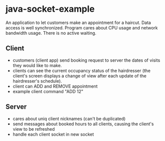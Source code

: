 # java-socket-example

An application to let customers make an appointment for a haircut.
Data access is well synchronized.
Program cares about CPU usage and network bandwidth usage. There is no active waiting.

## Client
  - customers (client app) send booking request to server the dates of visits they would like to make. 
  - clients can see the current occupancy status of the hairdresser (the client's screen displays a change of view after each update of the hairdresser's schedule). 
  - client can ADD and REMOVE appointment
  - example client command "ADD 12"



## Server
  - cares about uniq client nicknames (can't be duplicated)
  - send messages about booked hours to all clients, causing the client's view to be refreshed
  - handle each client socket in new socket

